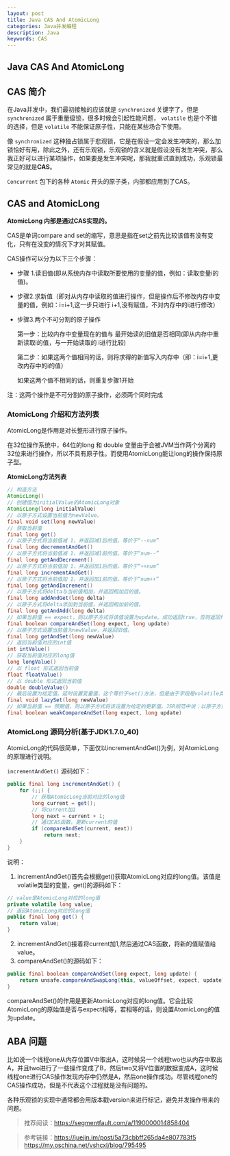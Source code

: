 ```yaml
---
layout: post
title: Java CAS And AtomicLong
categories: Java并发编程
description: Java
keywords: CAS
---
```


## Java CAS And AtomicLong

## CAS 简介

在Java并发中，我们最初接触的应该就是 `synchronized` 关键字了，但是 `synchronized` 属于重量级锁，很多时候会引起性能问题， `volatile` 也是个不错的选择，但是 `volatile` 不能保证原子性，只能在某些场合下使用。

像 `synchronized` 这种独占锁属于悲观锁，它是在假设一定会发生冲突的，那么加锁恰好有用，除此之外，还有乐观锁，乐观锁的含义就是假设没有发生冲突，那么我正好可以进行某项操作，如果要是发生冲突呢，那我就重试直到成功，乐观锁最常见的就是**CAS**。

 `Concurrent` 包下的各种 `Atomic` 开头的原子类，内部都应用到了CAS。

## CAS and AtomicLong

**AtomicLong 内部是通过CAS实现的。**

CAS是单词compare and set的缩写，意思是指在set之前先比较该值有没有变化，只有在没变的情况下才对其赋值。

CAS操作可以分为以下三个步骤：

* 步骤 1.读旧值(即从系统内存中读取所要使用的变量的值，例如：读取变量i的值)。

* 步骤2.求新值（即对从内存中读取的值进行操作，但是操作后不修改内存中变量的值，例如：i=i+1,这一步只进行                   i+1,没有赋值，不对内存中的i进行修改）

* 步骤3.两个不可分割的原子操作

  第一步：比较内存中变量现在的值与 最开始读的旧值是否相同(即从内存中重新读取i的值，与一开始读取的                              i进行比较)

  第二步：如果这两个值相同的话，则将求得的新值写入内存中（即：i=i+1,更改内存中的i的值）

  如果这两个值不相同的话，则重复步骤1开始

注：这两个操作是不可分割的原子操作，必须两个同时完成

### AtomicLong 介绍和方法列表

AtomicLong是作用是对长整形进行原子操作。

在32位操作系统中，64位的long 和 double 变量由于会被JVM当作两个分离的32位来进行操作，所以不具有原子性。而使用AtomicLong能让long的操作保持原子型。

**AtomicLong方法列表**

```java
// 构造方法
AtomicLong()
// 创建值为initialValue的AtomicLong对象
AtomicLong(long initialValue)
// 以原子方式设置当前值为newValue。
final void set(long newValue) 
// 获取当前值
final long get() 
// 以原子方式将当前值减 1，并返回减1后的值。等价于“--num”
final long decrementAndGet() 
// 以原子方式将当前值减 1，并返回减1前的值。等价于“num--”
final long getAndDecrement() 
// 以原子方式将当前值加 1，并返回加1后的值。等价于“++num”
final long incrementAndGet() 
// 以原子方式将当前值加 1，并返回加1前的值。等价于“num++”
final long getAndIncrement()    
// 以原子方式将delta与当前值相加，并返回相加后的值。
final long addAndGet(long delta) 
// 以原子方式将delta添加到当前值，并返回相加前的值。
final long getAndAdd(long delta) 
// 如果当前值 == expect，则以原子方式将该值设置为update。成功返回true，否则返回false，并且不修改原值。
final boolean compareAndSet(long expect, long update)
// 以原子方式设置当前值为newValue，并返回旧值。
final long getAndSet(long newValue)
// 返回当前值对应的int值
int intValue() 
// 获取当前值对应的long值
long longValue()    
// 以 float 形式返回当前值
float floatValue()    
// 以 double 形式返回当前值
double doubleValue()    
// 最后设置为给定值。延时设置变量值，这个等价于set()方法，但是由于字段是volatile类型的，因此次字段的修改会比普通字段（非volatile字段）有稍微的性能延时（尽管可以忽略），所以如果不是想立即读取设置的新值，允许在“后台”修改值，那么此方法就很有用。如果还是难以理解，这里就类似于启动一个后台线程如执行修改新值的任务，原线程就不等待修改结果立即返回（这种解释其实是不正确的，但是可以这么理解）。
final void lazySet(long newValue)
// 如果当前值 == 预期值，则以原子方式将该设置为给定的更新值。JSR规范中说：以原子方式读取和有条件地写入变量但不 创建任何 happen-before 排序，因此不提供与除 weakCompareAndSet 目标外任何变量以前或后续读取或写入操作有关的任何保证。大意就是说调用weakCompareAndSet时并不能保证不存在happen-before的发生（也就是可能存在指令重排序导致此操作失败）。但是从Java源码来看，其实此方法并没有实现JSR规范的要求，最后效果和compareAndSet是等效的，都调用了unsafe.compareAndSwapInt()完成操作。
final boolean weakCompareAndSet(long expect, long update)
```

### AtomicLong 源码分析(基于JDK1.7.0_40)

AtomicLong的代码很简单，下面仅以incrementAndGet()为例，对AtomicLong的原理进行说明。

`incrementAndGet()` 源码如下：

```java
public final long incrementAndGet() {
    for (;;) {
        // 获取AtomicLong当前对应的long值
        long current = get();
        // 将current加1
        long next = current + 1;
        // 通过CAS函数，更新current的值
        if (compareAndSet(current, next))
            return next;
    }
}
```

说明：

1. incrementAndGet()首先会根据get()获取AtomicLong对应的long值。该值是volatile类型的变量，get()的源码如下：

```java
// value是AtomicLong对应的long值
private volatile long value;
// 返回AtomicLong对应的long值
public final long get() {
    return value;
}
```

2. incrementAndGet()接着将current加1,然后通过CAS函数，将新的值赋值给value。
3. compareAndSet()的源码如下：

```java
public final boolean compareAndSet(long expect, long update) {
    return unsafe.compareAndSwapLong(this, valueOffset, expect, update);
}
```

compareAndSet()的作用是更新AtomicLong对应的long值。它会比较AtomicLong的原始值是否与expect相等，若相等的话，则设置AtomicLong的值为update。

## ABA 问题

比如说一个线程one从内存位置V中取出A，这时候另一个线程two也从内存中取出A，并且two进行了一些操作变成了B，然后two又将V位置的数据变成A，这时候线程one进行CAS操作发现内存中仍然是A，然后one操作成功。尽管线程one的CAS操作成功，但是不代表这个过程就是没有问题的。

各种乐观锁的实现中通常都会用版本戳version来进行标记，避免并发操作带来的问题。

> 推荐阅读：https://segmentfault.com/a/1190000014858404

> 参考链接：https://juejin.im/post/5a73cbbff265da4e807783f5
https://my.oschina.net/vshcxl/blog/795495
